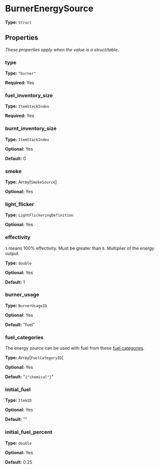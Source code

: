 # BurnerEnergySource

**Type:** `Struct`

## Properties

*These properties apply when the value is a struct/table.*

### type

**Type:** `"burner"`

**Required:** Yes

### fuel_inventory_size

**Type:** `ItemStackIndex`

**Required:** Yes

### burnt_inventory_size

**Type:** `ItemStackIndex`

**Optional:** Yes

**Default:** 0

### smoke

**Type:** Array[`SmokeSource`]

**Optional:** Yes

### light_flicker

**Type:** `LightFlickeringDefinition`

**Optional:** Yes

### effectivity

`1` means 100% effectivity. Must be greater than `0`. Multiplier of the energy output.

**Type:** `double`

**Optional:** Yes

**Default:** 1

### burner_usage

**Type:** `BurnerUsageID`

**Optional:** Yes

**Default:** "fuel"

### fuel_categories

The energy source can be used with fuel from these [fuel categories](prototype:FuelCategory).

**Type:** Array[`FuelCategoryID`]

**Optional:** Yes

**Default:** "`{"chemical"}`"

### initial_fuel

**Type:** `ItemID`

**Optional:** Yes

**Default:** ""

### initial_fuel_percent

**Type:** `double`

**Optional:** Yes

**Default:** 0.25

